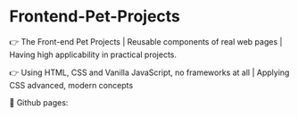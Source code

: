 # Frontend-Pet-Projects

👉 The Front-end Pet Projects | Reusable components of real web pages | Having high applicability in practical projects.

👉 Using HTML, CSS and Vanilla JavaScript, no frameworks at all | Applying CSS advanced, modern concepts

📌 Github pages: 
 
